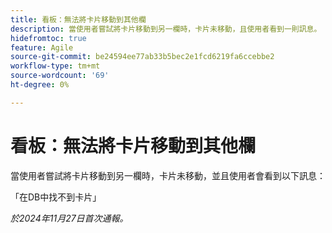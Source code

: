 ```yaml
---
title: 看板：無法將卡片移動到其他欄
description: 當使用者嘗試將卡片移動到另一欄時，卡片未移動，且使用者看到一則訊息。
hidefromtoc: true
feature: Agile
source-git-commit: be24594ee77ab33b5bec2e1fcd6219fa6ccebbe2
workflow-type: tm+mt
source-wordcount: '69'
ht-degree: 0%

---
```



# 看板：無法將卡片移動到其他欄

當使用者嘗試將卡片移動到另一欄時，卡片未移動，並且使用者會看到以下訊息：

「在DB中找不到卡片」

_於2024年11月27日首次通報。_
